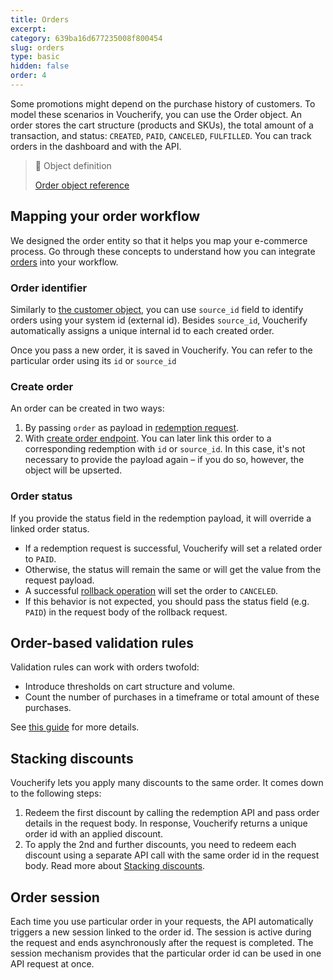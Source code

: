 ```yaml
---
title: Orders
excerpt: 
category: 639ba16d677235008f800454
slug: orders
type: basic
hidden: false
order: 4
---
```


Some promotions might depend on the purchase history of customers. To model these scenarios in Voucherify, you can use the Order object. An order stores the cart structure (products and SKUs), the total amount of a transaction, and status: `CREATED`, `PAID`, `CANCELED`, `FULFILLED`. You can track orders in the dashboard and with the API.

> 📘 Object definition
> 
> [Order object reference](ref:get-order)

## Mapping your order workflow

We designed the order entity so that it helps you map your e-commerce process. Go through these concepts to understand how you can integrate [orders](ref:get-order) into your workflow.

### Order identifier

Similarly to [the customer object](ref:get-customer), you can use `source_id` field to identify orders using your system id (external id). Besides `source_id`, Voucherify automatically assigns a unique internal id to each created order.

Once you pass a new order, it is saved in Voucherify. You can refer to the particular order using its `id` or `source_id`

### Create order

An order can be created in two ways: 
 1.  By passing `order` as payload in [redemption request](ref:redeem-voucher). 
 2. With [create order endpoint](ref:create-order). You can later link this order to a corresponding redemption with `id` or `source_id`. In this case, it's not necessary to provide the payload again – if you do so, however, the object will be upserted.

### Order status

If you provide the status field in the redemption payload, it will override a linked order status.
* If a redemption request is successful, Voucherify will set a related order to `PAID`.
* Otherwise, the status will remain the same or will get the value from the request payload.
* A successful [rollback operation](ref:rollback-redemption) will set the order to `CANCELED`.
* If this behavior is not expected, you should pass the status field (e.g. `PAID`) in the request body of the rollback request.

## Order-based validation rules

Validation rules can work with orders twofold:

- Introduce thresholds on cart structure and volume.
- Count the number of purchases in a timeframe or total amount of these purchases.

See [this guide](https://support.voucherify.io/article/263-how-can-i-track-customer-orders#rules) for more details.

## Stacking discounts

Voucherify lets you apply many discounts to the same order. It comes down to the following steps:
1. Redeem the first discount by calling the redemption API and pass order details in the request body. In response, Voucherify returns a unique order id with an applied discount.
2. To apply the 2nd and further discounts, you need to redeem each discount using a separate API call with the same order id in the request body. 
Read more about [Stacking discounts](doc:manage-stackable-discounts).

## Order session

Each time you use particular order in your requests, the API automatically triggers a new session linked to the order id. The session is active during the request and ends asynchronously after the request is completed. The session mechanism provides that the particular order id can be used in one API request at once.